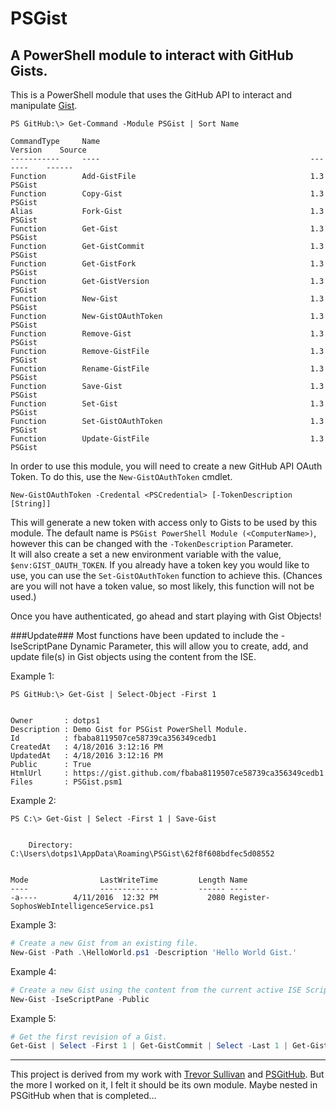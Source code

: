 # PSGist
## A PowerShell module to interact with GitHub Gists.

This is a PowerShell module that uses the GitHub API to interact and manipulate [Gist](https://developer.github.com).


```
PS GitHub:\> Get-Command -Module PSGist | Sort Name

CommandType     Name                                               Version    Source                                                                                                                                                  
-----------     ----                                               -------    ------                                                                                                                                                  
Function        Add-GistFile                                       1.3        PSGist                                                                                                                                                  
Function        Copy-Gist                                          1.3        PSGist                                                                                                                                                  
Alias           Fork-Gist                                          1.3        PSGist                                                                                                                                                  
Function        Get-Gist                                           1.3        PSGist                                                                                                                                                  
Function        Get-GistCommit                                     1.3        PSGist                                                                                                                                                  
Function        Get-GistFork                                       1.3        PSGist                                                                                                                                                  
Function        Get-GistVersion                                    1.3        PSGist                                                                                                                                                  
Function        New-Gist                                           1.3        PSGist                                                                                                                                                  
Function        New-GistOAuthToken                                 1.3        PSGist                                                                                                                                                  
Function        Remove-Gist                                        1.3        PSGist                                                                                                                                                  
Function        Remove-GistFile                                    1.3        PSGist                                                                                                                                                  
Function        Rename-GistFile                                    1.3        PSGist                                                                                                                                                  
Function        Save-Gist                                          1.3        PSGist                                                                                                                                                  
Function        Set-Gist                                           1.3        PSGist                                                                                                                                                  
Function        Set-GistOAuthToken                                 1.3        PSGist                                                                                                                                                  
Function        Update-GistFile                                    1.3        PSGist 
```


In order to use this module, you will need to create a new GitHub API OAuth Token.  To do this, use the `New-GistOAuthToken` cmdlet.

```
New-GistOAuthToken -Credental <PSCredential> [-TokenDescription [String]]
```

This will generate a new token with access only to Gists to be used by this module.  The default name is `PSGist PowerShell Module (<ComputerName>)`, however this can be changed with the `-TokenDescription` Parameter.  
It will also create a set a new environment variable with the value, `$env:GIST_OAUTH_TOKEN`.
If you already have a token key you would like to use, you can use the `Set-GistOAuthToken` function to achieve this.
(Chances are you will not have a token value, so most likely, this function will not be used.)


Once you have authenticated, go ahead and start playing with Gist Objects!

###Update###
Most functions have been updated to include the -IseScriptPane Dynamic Parameter, this will allow you to create, add, and update file(s) in Gist objects using the content from the ISE.

Example 1:
```
PS GitHub:\> Get-Gist | Select-Object -First 1


Owner       : dotps1
Description : Demo Gist for PSGist PowerShell Module.
Id          : fbaba8119507ce58739ca356349cedb1
CreatedAt   : 4/18/2016 3:12:16 PM
UpdatedAt   : 4/18/2016 3:12:16 PM
Public      : True
HtmlUrl     : https://gist.github.com/fbaba8119507ce58739ca356349cedb1
Files       : PSGist.psm1
```

Example 2:
```
PS C:\> Get-Gist | Select -First 1 | Save-Gist


    Directory: C:\Users\dotps1\AppData\Roaming\PSGist\62f8f608bdfec5d08552


Mode                LastWriteTime         Length Name                                                                                                                                                                   
----                -------------         ------ ----                                                                                                                                                                   
-a----        4/11/2016  12:32 PM           2080 Register-SophosWebIntelligenceService.ps1         
```

Example 3:
```powershell
# Create a new Gist from an existing file.
New-Gist -Path .\HelloWorld.ps1 -Description 'Hello World Gist.'
```

Example 4:
```powershell
# Create a new Gist using the content from the current active ISE Script Tab.
New-Gist -IseScriptPane -Public
```

Example 5:
```powershell
# Get the first revision of a Gist.
Get-Gist | Select -First 1 | Get-GistCommit | Select -Last 1 | Get-GistVersion
```

---

This project is derived from my work with [Trevor Sullivan](https://github.com/pcgeek86) and [PSGitHub](https://github.com/pcgeek86/PSGitHub).  But the more I worked on it, I felt it should be its own module.  Maybe nested in PSGitHub when that is completed...